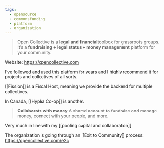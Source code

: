 ```yaml
---
tags:
  - opensource
  - commonsfunding
  - platform
  - organization
---
```

> Open Collective is a **legal and financial**toolbox for grassroots groups. It’s a **fundraising + legal status + money management** platform for your community.

Website: <https://opencollective.com>

I’ve followed and used this platform for years and I highly recommend it for projects and collectives of all sorts. 

[[Fission]] is a Fiscal Host, meaning we provide the backend for multiple collectives. 

In Canada, [[Hypha Co-op]] is another. 

> **Collaborate with money**
> A shared account to fundraise and manage money, connect with your people, and more.

Very much in line with my [[pooling capital and collaboration]]

The organization is going through an [[Exit to Community]] process: <https://opencollective.com/e2c>
